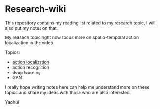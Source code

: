 # Research-wiki
This repository contains my reading list related to my research topic, I will also put my notes on that.

My reasech topic right now focus more on spatio-temporal action localization in the video.

Topics:

- [action localization]()
- action recognition
- deep learning 
- GAN

I really hope writing notes here can help me understand more on these topics and share my ideas with those who are also interested.

Yaohui

